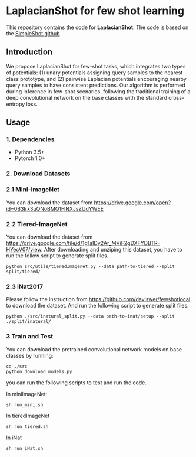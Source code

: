 # LaplacianShot for few shot learning

This repository contains the code for **LaplacianShot**. The code is based on the [SimpleShot github](https://github.com/mileyan/simple_shot)


## Introduction
We propose LaplacianShot for few-shot tasks, which integrates two types of potentials: (1) unary potentials assigning query samples to the nearest class prototype, and (2) pairwise Laplacian potentials encouraging nearby query samples to have consistent predictions. Our algorithm is performed during inference in few-shot scenarios, following the traditional training of a deep convolutional network on the base classes with the standard cross-entropy loss.

## Usage
### 1. Dependencies
- Python 3.5+
- Pytorch 1.0+

### 2. Download Datasets
### 2.1 Mini-ImageNet
You can download the dataset from https://drive.google.com/open?id=0B3Irx3uQNoBMQ1FlNXJsZUdYWEE

### 2.2 Tiered-ImageNet
You can download the dataset from https://drive.google.com/file/d/1g1aIDy2Ar_MViF2gDXFYDBTR-HYecV07/view.
After downloading and unziping this dataset, you have to run the follow script to generate split files.
```angular2
python src/utils/tieredImagenet.py --data path-to-tiered --split split/tiered/
```
### 2.3 iNat2017
Please follow the instruction from https://github.com/daviswer/fewshotlocal to download the dataset.
And run the following script to generate split files.
```angular2
python ./src/inatural_split.py --data path-to-inat/setup --split ./split/inatural/
```

### 3 Train and Test
You can download the pretrained convolutional network models on base classes by running:
```angular2
cd ./src
python download_models.py
```

you can run the following scripts to test and run the code.

In miniImageNet:
```angular2
sh run_mini.sh
```
In tieredImageNet
```angular2
sh run_tiered.sh
```
In iNat
```angular2
sh run_iNat.sh
```

